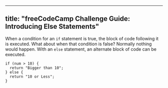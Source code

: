 
---
title: "freeCodeCamp Challenge Guide: Introducing Else Statements"
---

When a condition for an `if` statement is true, the block of code following it is executed. What about when that condition is false? Normally nothing would happen. With an `else` statement, an alternate block of code can be executed.

    if (num > 10) {
      return "Bigger than 10";
    } else {
      return "10 or Less";
    }
